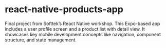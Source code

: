 # react-native-products-app
Final project from Softtek’s React Native workshop. This Expo-based app includes a user profile screen and a product list with detail view. It showcases key mobile development concepts like navigation, component structure, and state management.
